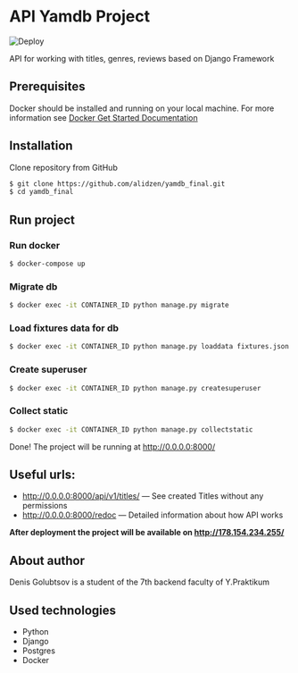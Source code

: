 # API Yamdb Project

![Deploy](https://github.com/alidzen/yamdb_final/workflows/Yamdb%20workflow/badge.svg)

API for working with titles, genres, reviews based on Django Framework

## Prerequisites

Docker should be installed and running on your local machine. For more information
see [Docker Get Started Documentation](https://www.docker.com/get-started)

## Installation

Clone repository from GitHub

```sh
$ git clone https://github.com/alidzen/yamdb_final.git
$ cd yamdb_final
```

## Run project

### Run docker

```sh
$ docker-compose up
```

### Migrate db

```sh
$ docker exec -it CONTAINER_ID python manage.py migrate
```

### Load fixtures data for db

```sh
$ docker exec -it CONTAINER_ID python manage.py loaddata fixtures.json 
```

### Create superuser

```sh
$ docker exec -it CONTAINER_ID python manage.py createsuperuser
```

### Collect static

```sh
$ docker exec -it CONTAINER_ID python manage.py collectstatic
```

Done! The project will be running at http://0.0.0.0:8000/

## Useful urls:

- http://0.0.0.0:8000/api/v1/titles/ — See created Titles without any permissions
- http://0.0.0.0:8000/redoc — Detailed information about how API works

**After deployment the project will be available on http://178.154.234.255/** 

## About author

Denis Golubtsov is a student of the 7th backend faculty of Y.Praktikum

## Used technologies

- Python
- Django
- Postgres
- Docker
